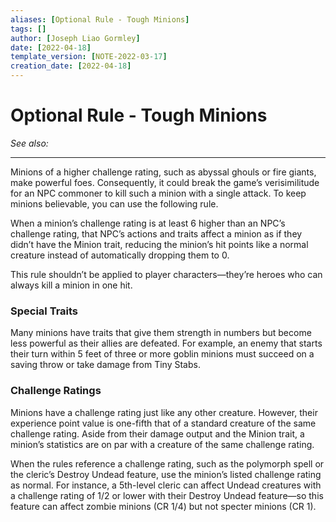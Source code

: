 ```yaml
---
aliases: [Optional Rule - Tough Minions]
tags: []
author: [Joseph Liao Gormley]
date: [2022-04-18]
template_version: [NOTE-2022-03-17]
creation_date: [2022-04-18]
---
```

# Optional Rule - Tough Minions
*See also:* 
___
Minions of a higher challenge rating, such as abyssal ghouls or fire giants, make powerful foes. Consequently, it could break the game’s verisimilitude for an NPC commoner to kill such a minion with a single attack. To keep minions believable, you can use the following rule.

When a minion’s challenge rating is at least 6 higher than an NPC’s challenge rating, that NPC’s actions and traits affect a minion as if they didn’t have the Minion trait, reducing the minion’s hit points like a normal creature instead of automatically dropping them to 0.

This rule shouldn’t be applied to player characters—they’re heroes who can always kill a minion in one hit.

### Special Traits
Many minions have traits that give them strength in numbers but become less powerful as their allies are defeated. For example, an enemy that starts their turn within 5 feet of three or more goblin minions must succeed on a saving throw or take damage from Tiny Stabs.

### Challenge Ratings
Minions have a challenge rating just like any other creature. However, their experience point value is one-fifth that of a standard creature of the same challenge rating. Aside from their damage output and the Minion trait, a minion’s statistics are on par with a creature of the same challenge rating.

When the rules reference a challenge rating, such as the polymorph spell or the cleric’s Destroy Undead feature, use the minion’s listed challenge rating as normal. For instance, a 5th-level cleric can affect Undead creatures with a challenge rating of 1/2 or lower with their Destroy Undead feature—so this feature can affect zombie minions (CR 1/4) but not specter minions (CR 1).